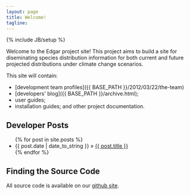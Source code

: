 ```yaml
---
layout: page
title: Welcome!
tagline: 
---
```

{% include JB/setup %}


Welcome to the Edgar project site! This project aims to build a site for diseminating species distribution information for both current and future projected distributions under climate change scenarios.

This site will contain:
* [development team profiles]({{ BASE_PATH }}/2012/03/22/the-team)
* [developers' blog]({{ BASE_PATH }}/archive.html);
* user guides;
* installation guides;
and other project documentation.

## Developer  Posts

<ul class="posts">
  {% for post in site.posts %}
    <li><span>{{ post.date | date_to_string }}</span> &raquo; <a href="{{ BASE_PATH }}{{ post.url }}">{{ post.title }}</a></li>
  {% endfor %}
</ul>


## Finding the Source Code

All source code is available on our <a href="http://github.com/jcu-eresearch/Edgar">github site</a>.
